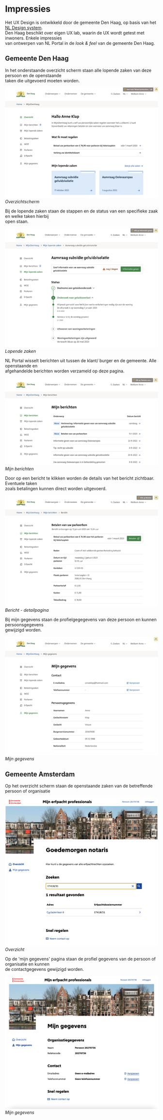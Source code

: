 # Impressies

Het UX Design is ontwikkeld door de gemeente Den Haag, op basis van het [NL Design system](https://nldesignsystem.nl/).\
Den Haag beschikt over eigen UX lab, waarin de UX wordt getest met inwoners. Enkele impressies\
van ontwerpen van NL Portal in de _look & feel_ van de gemeente Den Haag.

## Gemeente Den Haag

In het onderstaande overzicht scherm staan alle lopende zaken van deze persoon en de openstaande\
taken die uitgevoerd moeten worden.

![overzichts-pagina](img/overzichts-pagina.png)_Overzichtscherm_

Bij de lopende zaken staan de stappen en de status van een specifieke zaak en welke taken hierbij\
open staan.

![lopende-zaken](img/lopende-zaken.png)_Lopende zaken_

NL Portal wisselt berichten uit tussen de klant/ burger en de gemeente. Alle openstaande en\
afgehandelde berichten worden verzameld op deze pagina.

![mijn-berichten](img/mijn-berichten.png)_Mijn berichten_

Door op een bericht te klikken worden de details van het bericht zichtbaar. Eventuele taken\
zoals betalingen kunnen direct worden uitgevoerd.

![bericht-detail](img/bericht-detail.png)_Bericht - detailpagina_

Bij mijn gegevens staan de profielgegegevens van deze persoon en kunnen persoonsgegevens\
gewijzigd worden.

![mijn-gegevens](img/mijn-gegevens.png)_Mijn gegevens_

## Gemeente Amsterdam

Op het overzicht scherm staan de openstaande zaken van de betreffende persoon of organisatie

![overzicht-amsterdam](img/overzicht-amsterdam.png)_Overzicht_

Op de 'mijn gegevens' pagina staan de profiel gegevens van de persoon of organisatie en kunnen\
de contactgegevens gewijzigd worden.

![mijn-gegevens-amsterdam](img/mijn-gegevens-amsterdam.png)_Mijn gegevens_
